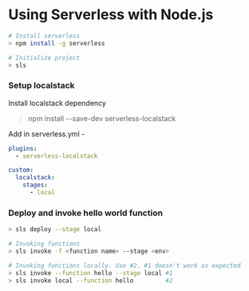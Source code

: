 # Using Serverless with Node.js

```bash
# Install serverless
> npm install -g serverless

# Initialize project
> sls
```

### Setup localstack
Install localstack dependency

> npm install --save-dev serverless-localstack

Add in serverless.yml -
```yml
plugins:
  - serverless-localstack

custom:
  localstack:
    stages:
      - local
```

### Deploy and invoke hello world function
```bash
> sls deploy --stage local

# Invoking functions
> sls invoke -f <function name> --stage <env>

# Invoking functions locally. Use #2. #1 doesn't work as expected
> sls invoke --function hello --stage local #1
> sls invoke local --function hello         #2

```

### 